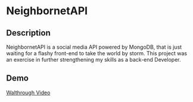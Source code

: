 # NeighbornetAPI

## Description
NeighbornetAPI is a social media API powered by MongoDB, that is just waiting for a flashy front-end to take the world by storm. This project was an exercise in further strengthening my skills as a back-end Developer.

## Demo
[Walthrough Video](https://watch.screencastify.com/v/SSe3J0dThQu9bqk92UML)
